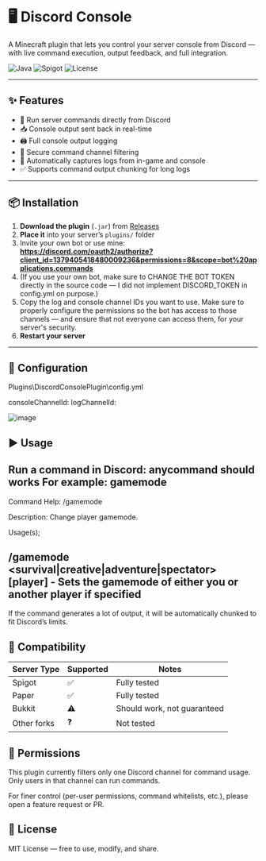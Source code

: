 # 🖥️ Discord Console

A Minecraft plugin that lets you control your server console from Discord — with live command execution, output feedback, and full integration.

![Java](https://img.shields.io/badge/Built%20With-Java-blue)
![Spigot](https://img.shields.io/badge/Spigot-1.16--1.20-green)
![License](https://img.shields.io/github/license/yourusername/discord-console)

---

## ✨ Features

- 🧭 Run server commands directly from Discord
- 📥 Console output sent back in real-time
- 🖨️ Full console output logging
- 🔐 Secure command channel filtering
- 🔄 Automatically captures logs from in-game and console
- ✅ Supports command output chunking for long logs

---

## 📦 Installation

1. **Download the plugin** (`.jar`) from [Releases]([https://github.com/YueInvincible/DiscordConsole](https://github.com/YueInvincible/DiscordConsole/releases))
2. **Place it** into your server’s `plugins/` folder
3. Invite your own bot or use mine: **https://discord.com/oauth2/authorize?client_id=1379405418480009236&permissions=8&scope=bot%20applications.commands**
4. (If you use your own bot, make sure to CHANGE THE BOT TOKEN directly in the source code — I did not implement DISCORD_TOKEN in config.yml on purpose.)
5. Copy the log and console channel IDs you want to use. Make sure to properly configure the permissions so the bot has access to those channels — and ensure that not everyone can access them, for your server's security.
6. **Restart your server**

---

## 🔧 Configuration
Plugins\DiscordConsolePlugin\config.yml

consoleChannelId: <ID1>
logChannelId: <ID2>

![image](https://github.com/user-attachments/assets/9ead1253-6883-42bb-815f-52777b339626)

## ▶️ Usage
Run a command in Discord: anycommand should works
For example: 
gamemode
------------------------------------------------------------------------------------------------------------------------------
Command Help: /gamemode

Description: Change player gamemode.

Usage(s);

/gamemode <survival|creative|adventure|spectator> [player] - Sets the gamemode of either you or another player if specified
------------------------------------------------------------------------------------------------------------------------------
If the command generates a lot of output, it will be automatically chunked to fit Discord’s limits.

## 🧪 Compatibility
| Server Type | Supported | Notes                       |
| ----------- | --------- | --------------------------- |
| Spigot      | ✅         | Fully tested               |
| Paper       | ✅         | Fully tested               |
| Bukkit      | ⚠️        | Should work, not guaranteed |
| Other forks | ❓         | Not tested                 |

## 🚫 Permissions
This plugin currently filters only one Discord channel for command usage. Only users in that channel can run commands.

For finer control (per-user permissions, command whitelists, etc.), please open a feature request or PR.

## 📜 License
MIT License — free to use, modify, and share.
